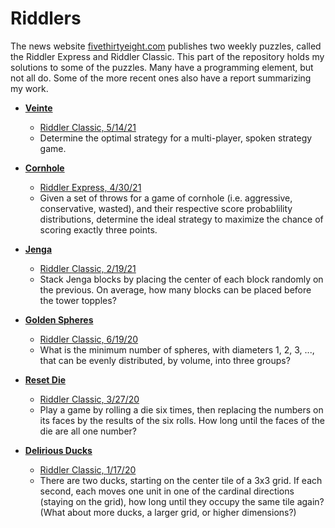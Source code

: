 # Riddlers

The news website [fivethirtyeight.com](https://fivethirtyeight.com/) publishes two weekly puzzles, called the Riddler Express and Riddler Classic. This part of the repository holds my solutions to some of the puzzles. Many have a programming element, but not all do. Some of the more recent ones also have a report summarizing my work.

- **[Veinte](Riddlers/Veinte/)**
  - [Riddler Classic, 5/14/21](https://fivethirtyeight.com/features/are-you-smarter-than-a-fourth-grader/)
  - Determine the optimal strategy for a multi-player, spoken strategy game.

- **[Cornhole](Riddlers/Cornhole/)**
  - [Riddler Express, 4/30/21](https://fivethirtyeight.com/features/can-you-systematically-solve-a-friday-crossword/)
  - Given a set of throws for a game of cornhole (i.e. aggressive, conservative, wasted), and their respective score probablility distributions, determine the ideal strategy to maximize the chance of scoring exactly three points.

- **[Jenga](Riddlers/Jenga/)**
  - [Riddler Classic, 2/19/21](https://fivethirtyeight.com/features/can-you-win-riddler-jenga/)
  - Stack Jenga blocks by placing the center of each block randomly on the previous. On average, how many blocks can be placed before the tower topples?

- **[Golden Spheres](Riddlers/Golden%20Spheres/)**
  - [Riddler Classic, 6/19/20](https://fivethirtyeight.com/features/can-you-flip-the-magic-coin/)
  - What is the minimum number of spheres, with diameters 1, 2, 3, ..., that can be evenly distributed, by volume, into three groups?

- **[Reset Die](Riddlers/Reset%20Die/)**
  - [Riddler Classic, 3/27/20](https://fivethirtyeight.com/features/can-you-get-the-gloves-out-of-the-box/)
  - Play a game by rolling a die six times, then replacing the numbers on its faces by the results of the six rolls. How long until the faces of the die are all one number?

- **[Delirious Ducks](Riddlers/Delirious%20Ducks/)**
  - [Riddler Classic, 1/17/20](https://fivethirtyeight.com/features/can-you-track-the-delirious-ducks/)
  - There are two ducks, starting on the center tile of a 3x3 grid. If each second, each moves one unit in one of the cardinal directions (staying on the grid), how long until they occupy the same tile again? (What about more ducks, a larger grid, or higher dimensions?)
